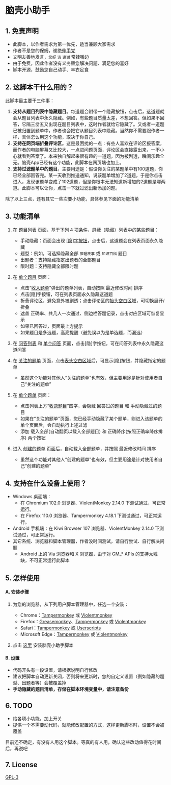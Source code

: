 ﻿# 脑壳小助手

## 1. 免责声明

* 此脚本，以作者需求为第一优先，适当兼顾大家需求
* 作者不是您的保姆，谢绝[伸手党](https://baike.baidu.com/item/%E4%BC%B8%E6%89%8B%E5%85%9A)
* 文明友善地发言，`您好` `请` `谢谢` 常挂嘴边
* 由于免费，因此作者没有义务替您解决问题、满足您的喜好
* 脚本开源，鼓励您自己动手、丰衣足食

## 2. 这脚本干什么用的？

此脚本最主要干三件事：
1. **支持从题目列表中隐藏题目**。每道题会附带一个隐藏按钮，点击后，这道题就会从题目列表中永久隐藏。例如，有些题目质量太差，不想回答。但如果不回答，它隔三岔五又出现在题目列表中，这时作者就给它隐藏了。又或者一道题已被归置到题单中，作者也会把它从题目列表中隐藏。当然你不需要跟作者一样，具体怎么用这个功能，取决于你自己。
3. **支持在网页端折叠评论区**。这是最困扰的一点：有些人喜欢在评论区报答案，而作者的电脑屏幕又比较大，一点进问题页面，评论区会直接露出来，一不小心就看到答案了。本来独自解起来很有趣的一道题，因为被剧透，瞬间乐趣全无。脑壳App已经有这个功能，此脚本在网页端也加上。
4. **支持过滤题单中的题目**。主要用途是：假设你关注的某题单中有100道题，你已经全部回答完。某一天收到推送通知，说该题单增加了2道题，于是你点击进入，发现该题单变成了102道题，但是你根本无法知道新增加的2道题是哪两道。此脚本可以让你，点击一下就过滤出新添加的题。

除了以上三点，还有其它一些次要小功能，具体参见下面的功能清单

## 3. 功能清单

1. 在 [题目列表](https://www.naokr.com/question) 页面，基于下列 4 项条件，屏蔽（隐藏）列表中的某些题目：
    * 手动隐藏：页面会出现 [[隐]字按钮](https://user-images.githubusercontent.com/3130930/226784596-d379cf97-9c9d-4159-ac8b-a34204191758.png)，点击后，这道题会在列表页面永久隐藏
    * 题型：例如，可选择隐藏全部 `推理故事` 或 `知识百科` 题目
    * 出题者：支持隐藏指定出题者的全部题目
    * 限时题：支持隐藏全部限时题

2. 在 [单个题目](https://www.naokr.com/question/16330) 页面：
    * 点击“[收入题单](https://user-images.githubusercontent.com/3130930/226784872-510ce69e-36f6-473c-9313-08a40ead4c98.png)”弹出的题单列表，自动按照 最近修改时间 排序
    * 点击[隐]字按钮，可在列表页面永久隐藏这道题
    * 折叠评论区，避免意外被剧透；点击评论区的[抬头空白区域](https://user-images.githubusercontent.com/3130930/226801727-308b6d83-b8fa-4dbc-b105-5167d896f904.png)，可切换展开/折叠
    * 遮盖 正确率、共几人一次通过、侧边栏答题记录，点击对应区域可恢复显示
    * 如果已回答过，页面最上方提示
    * 如果题目是多选题，高亮提醒（避免误以为是单选题，而漏选）

3. 在 [问答列表](https://www.naokr.com/ask) 和 [单个问答](https://www.naokr.com/ask/11817) 页面，点击[隐]字按钮，可在问答列表中永久隐藏这道问答

4. 在 [关注的题单](https://www.naokr.com/user/87670/collections/following) 页面，点击[表头空白区域](https://user-images.githubusercontent.com/3130930/226786154-e6dcb34a-5a1e-4dca-a70f-541532a4a1f7.png)后，可显示[隐]按钮，并隐藏指定的题单
    * 虽然这个功能对其他人“关注的题单”也有效，但主要用途是针对使用者自己“关注的题单”

5. 在 [单个题单](https://www.naokr.com/collection/216) 页面：
    * 点击列表上方“[收录题目](https://user-images.githubusercontent.com/3130930/226786831-3b5cc15c-5527-428e-83fd-1077f8eb9c06.png)”四字，会隐藏 回答过的题目 和 手动隐藏过的题目
    * 如果在“关注的题单”页面，您已经手动隐藏了某个题单，则进入该题单的单个页面后，会自动执行上述过滤
    * 添加 载入全部(自动翻页以载入全部题目) 和 正确降序(按照正确率降序排序) 两个按钮

6. 进入 [创建的题单](https://www.naokr.com/user/87670/collections/created) 页面后，自动载入全部题单，并按照 最近修改时间 排序
    * 虽然这个功能对其他人“创建的题单”也有效，但主要用途是针对使用者自己“创建的题单”

## 4. 支持在什么设备上使用？
* Windows 桌面端：
    * 在 Chromium 102.0 浏览器、ViolentMonkey 2.14.0 下测试通过，可正常运行。
    * 在 Firefox 110.0 浏览器、Tampermonkey 4.18.1 下测试通过，可正常运行。
* Android 手机端：在 Kiwi Browser 107 浏览器、ViolentMonkey 2.14.0 下测试通过，可正常运行。
* 其它系统、浏览器和脚本管理器，作者没时间测试，请自行尝试、自行解决问题
    * Android 上的 Via 浏览器和 X 浏览器，由于对 GM_* APIs 的支持太残缺，不可正常运行此脚本

## 5. 怎样使用

#### A. 安装步骤

1. 为您的浏览器，从下列用户脚本管理器中，任选一个安装：
    * Chrome：[Tampermonkey](https://chrome.google.com/webstore/detail/tampermonkey/dhdgffkkebhmkfjojejmpbldmpobfkfo) 或 [Violentmonkey](https://chrome.google.com/webstore/detail/violent-monkey/jinjaccalgkegednnccohejagnlnfdag)
    * Firefox：[Greasemonkey](https://addons.mozilla.org/firefox/addon/greasemonkey/)、[Tampermonkey](https://addons.mozilla.org/firefox/addon/tampermonkey/) 或 [Violentmonkey](https://addons.mozilla.org/firefox/addon/violentmonkey/)
    * Safari：[Tampermonkey](http://tampermonkey.net/?browser=safari) 或 [Userscripts](https://apps.apple.com/app/userscripts/id1463298887)
    * Microsoft Edge：[Tampermonkey](https://microsoftedge.microsoft.com/addons/detail/tampermonkey/iikmkjmpaadaobahmlepeloendndfphd) 或 [Violentmonkey](https://microsoftedge.microsoft.com/addons/detail/violentmonkey/eeagobfjdenkkddmbclomhiblgggliao)

3. 点击 [这里](https://github.com/luboq/release/raw/main/naokr_assist/naokr_assist.user.js) 安装脑壳小助手脚本

#### B. 设置

* 代码开头有一段设置，请根据说明自行修改
* 建议把脚本自动更新关闭，否则将来更新时，您的自定义设置（例如隐藏的题型、出题者等）会被覆盖掉
* **手动隐藏的题目清单，存储在脚本环境变量中，请注意备份**

## 6. TODO

* 给各项小功能，加上开关
* 提供一个不需要动代码，就能修改配置的方式，这样更新脚本时，设置不会被覆盖

目前还不确定，有没有人用这个脚本。等真的有人用，确认这些改动值得花时间后，再说吧

## 7. License

[GPL-3](https://choosealicense.com/licenses/gpl-3.0/)

